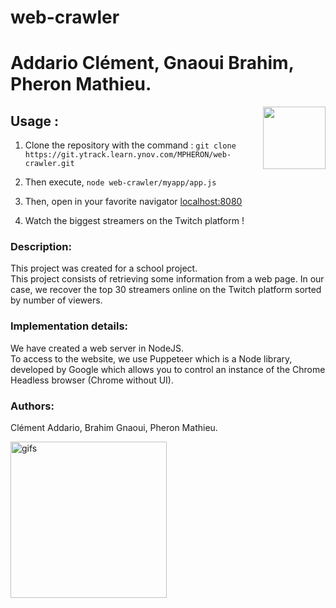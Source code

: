 # web-crawler

# **Addario Clément, Gnaoui Brahim, Pheron Mathieu.**

<img align="right" height="100" src="https://brand.ynov.com/img/logos/projet_etudiant/ynov/prj_ynov.svg">


## Usage :
1. Clone the repository with the command : `git clone https://git.ytrack.learn.ynov.com/MPHERON/web-crawler.git`

2. Then execute, `node web-crawler/myapp/app.js`

3. Then, open in your favorite navigator [localhost:8080](http://localhost:8080)

4. Watch the biggest streamers on the Twitch platform !



### Description:

This project was created for a school project.<br>
This project consists of retrieving some information from a web page.
In our case, we recover the top 30 streamers online on the Twitch platform sorted by number of viewers.

### Implementation details:

We have created a web server in NodeJS.
<br>
To access to the website, we use Puppeteer which is a Node library, developed by Google which allows you to control an instance of the Chrome Headless browser (Chrome without UI).


### Authors:
Clément Addario, Brahim Gnaoui, Pheron Mathieu.

<img src="https://media.giphy.com/media/FihMsmKxNdStq/giphy.gif" alt="gifs"  width="250" />




